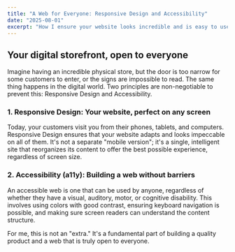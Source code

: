```yaml
---
title: "A Web for Everyone: Responsive Design and Accessibility"
date: "2025-08-01"
excerpt: "How I ensure your website looks incredible and is easy to use on any device, for every one of your customers."
---
```


## Your digital storefront, open to everyone

Imagine having an incredible physical store, but the door is too narrow for some customers to enter, or the signs are impossible to read. The same thing happens in the digital world. Two principles are non-negotiable to prevent this: Responsive Design and Accessibility.

### 1. Responsive Design: Your website, perfect on any screen

Today, your customers visit you from their phones, tablets, and computers. Responsive Design ensures that your website adapts and looks impeccable on all of them. It's not a separate "mobile version"; it's a single, intelligent site that reorganizes its content to offer the best possible experience, regardless of screen size.

### 2. Accessibility (a11y): Building a web without barriers

An accessible web is one that can be used by anyone, regardless of whether they have a visual, auditory, motor, or cognitive disability. This involves using colors with good contrast, ensuring keyboard navigation is possible, and making sure screen readers can understand the content structure.

For me, this is not an "extra." It's a fundamental part of building a quality product and a web that is truly open to everyone.